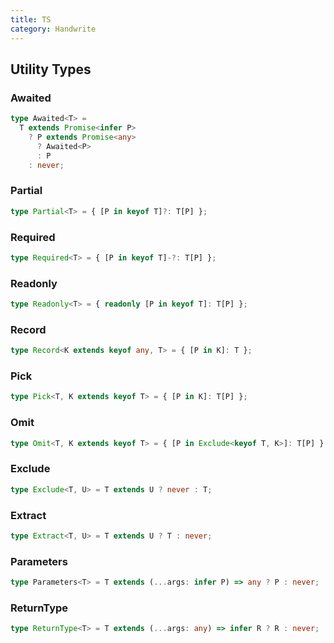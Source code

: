 ```yaml
---
title: TS
category: Handwrite
---
```


## Utility Types

### Awaited

```ts
type Awaited<T> =
  T extends Promise<infer P>
    ? P extends Promise<any>
      ? Awaited<P>
      : P
    : never;
```

### Partial

```ts
type Partial<T> = { [P in keyof T]?: T[P] };
```

### Required

```ts
type Required<T> = { [P in keyof T]-?: T[P] };
```

### Readonly

```ts
type Readonly<T> = { readonly [P in keyof T]: T[P] };
```

### Record

```ts
type Record<K extends keyof any, T> = { [P in K]: T };
```

### Pick

```ts
type Pick<T, K extends keyof T> = { [P in K]: T[P] };
```

### Omit

```ts
type Omit<T, K extends keyof T> = { [P in Exclude<keyof T, K>]: T[P] };
```

### Exclude

```ts
type Exclude<T, U> = T extends U ? never : T;
```

### Extract

```ts
type Extract<T, U> = T extends U ? T : never;
```

### Parameters

```ts
type Parameters<T> = T extends (...args: infer P) => any ? P : never;
```

### ReturnType

```ts
type ReturnType<T> = T extends (...args: any) => infer R ? R : never;
```

